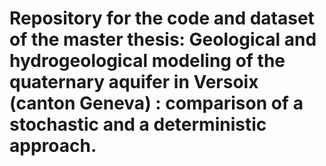 # Repository for the code and dataset of the master thesis: Geological and hydrogeological modeling of the quaternary aquifer in Versoix (canton Geneva) : comparison of a stochastic and a deterministic approach.
